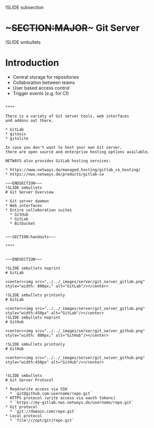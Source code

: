 !SLIDE subsection
# ~~~SECTION:MAJOR~~~ Git Server

!SLIDE smbullets
# Introduction

* Central storage for repositories
* Collaboration between teams
* User based access control
* Trigger events (e.g. for CI)

~~~SECTION:handouts~~~

****

There is a variety of Git server tools, web interfaces
and addons out there.

* GitLab
* gitosis
* gitolite

In case you don't want to host your own Git server,
there are open source and enterprise hosting options available.

NETWAYS also provides GitLab hosting services:

* https://www.netways.de/managed_hosting/gitlab_ce_hosting/
* https://nws.netways.de/products/gitlab-ce

~~~ENDSECTION~~~
!SLIDE smbullets
# Git Server Overview

* Git server daemon
* Web interfaces
* Entire collaboration suites
  * GitHub
  * GitLab
  * Bitbucket


~~~SECTION:handouts~~~

****


~~~ENDSECTION~~~

!SLIDE smbullets noprint
# GitLab

<center><img src="../../_images/server/git_server_gitlab.png" style="width: 800px;" alt="GitLab"/></center>

!SLIDE smbullets printonly
# GitLab

<center><img src="../../_images/server/git_server_gitlab.png" style="width:450px" alt="GitLab"/></center>
!SLIDE smbullets noprint
# GitHub

<center><img src="../../_images/server/git_server_github.png" style="width: 800px;" alt="GitHub"/></center>

!SLIDE smbullets printonly
# GitHub

<center><img src="../../_images/server/git_server_github.png" style="width:450px" alt="GitHub"/></center>


!SLIDE smbullets
# Git Server Protocol

* Read/write access via SSH
  * `git@github.com:username/repo.git`
* HTTPS protocol (write access via oauth tokens)
  * `https://my-gitlab.nws.netways.de/username/repo.git`
* Git protocol
  * `git://domain.com/repo.git`
* Local protocol
  * `file:///opt/git/repo.git`

